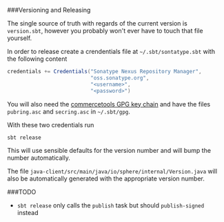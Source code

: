 ###Versioning and Releasing

The single source of truth with regards of the current version is `version.sbt`, however you probably won't ever
have to touch that file yourself.

In order to release create a crendentials file at `~/.sbt/sontatype.sbt` with the following content

```scala
credentials += Credentials("Sonatype Nexus Repository Manager",
                           "oss.sonatype.org",
                           "<username>",
                           "<password>")
```

You will also need the [commercetools GPG key chain](http://pgp.mit.edu:11371/pks/lookup?op=vindex&search=0x151A6F0B123D66A0)
and have the files `pubring.asc` and `secring.asc` in `~/.sbt/gpg`.

With these two credentials run

    sbt release

This will use sensible defaults for the version number and will bump the number automatically.

The file `java-client/src/main/java/io/sphere/internal/Version.java` will also be automatically
generated with the appropriate version number.

###TODO

* `sbt release` only calls the `publish` task but should `publish-signed` instead
